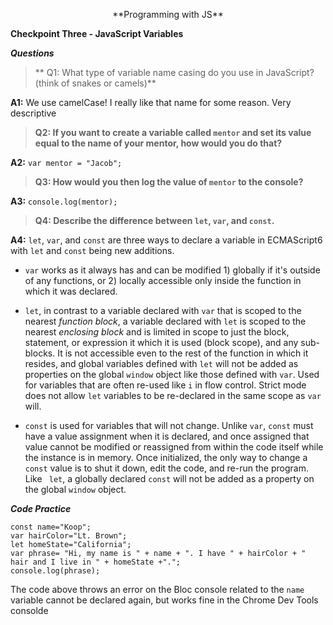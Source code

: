 <p style="text-align: center;">**Programming with JS**<br>

**Checkpoint Three - JavaScript Variables**</p>

**_Questions_**
> ** Q1: What type of variable name casing do you use in JavaScript? (think of snakes or camels)**

**A1:**  We use camelCase! I really like that name for some reason.  Very descriptive

> **Q2: If you want to create a variable called `mentor` and set its value equal to the name of your mentor, how would you do that?**

**A2:** ```var mentor = "Jacob";```

> **Q3:  How would you then log the value of `mentor` to the console?**

**A3:**  ```console.log(mentor);```

> **Q4:  Describe the difference between `let`, `var`, and `const`.**

**A4:** `let`, `var`, and `const` are three ways to declare a variable in ECMAScript6 with `let` and `const` being new additions.

  * `var` works as it always has and can be modified 1) globally if it's outside of any functions, or 2) locally accessible only inside the function in which it was declared.

* `let`, in contrast to a variable declared with `var` that is scoped to the nearest _function block_, a variable declared with `let` is scoped to the nearest _enclosing block_ and is limited in scope to just the block, statement, or expression it which it is used (block scope), and any sub-blocks. It is not accessible even to the rest of the function in which it resides, and global variables defined with `let` will not be added as properties on the global `window` object like those defined with `var`. Used for variables that are often re-used like  `i` in flow control. Strict mode does not allow `let` variables to be re-declared in the same scope as `var` will.
*  `const` is used for variables that will not change.  Unlike `var`, `const` must have a value assignment when it is declared, and once assigned that value cannot be modified or reassigned from within the code itself while the instance is in memory.  Once initialized, the only way to change a `const` value is to shut it down, edit the code, and re-run the program. Like ` let`, a globally declared `const` will not be added as a property on the global `window` object.

**_Code Practice_**
```
const name="Koop";
var hairColor="Lt. Brown";
let homeState="California";
var phrase= "Hi, my name is " + name + ". I have " + hairColor + " hair and I live in " + homeState +".";
console.log(phrase);
```
The code above throws an error on the Bloc console related to the `name` variable cannot be declared again, but works fine in the Chrome Dev Tools consolde
